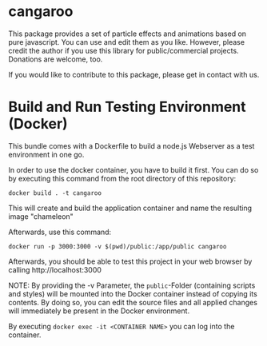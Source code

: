 # cangaroo
This package provides a set of particle effects and animations based on pure javascript. You can use and edit them
as you like. However, please credit the author if you use this library for public/commercial projects. Donations are welcome,
too.

If you would like to contribute to this package, please get in contact with us.

# Build and Run Testing Environment (Docker)
This bundle comes with a Dockerfile to build a node.js Webserver as a test environment in one go.

In order to use the docker container, you have to build it first. You can do so by executing this command from the root directory of this repository:

```docker build . -t cangaroo```

This will create and build the application container and name the resulting image "chameleon"

Afterwards, use this command: 

```docker run -p 3000:3000 -v $(pwd)/public:/app/public cangaroo```

Afterwards, you should be able to test this project in your web browser by calling http://localhost:3000

NOTE: By providing the -v Parameter, the `public`-Folder (containing scripts and styles) will be mounted into the Docker container instead of copying its contents. By doing so, you can edit the source files and all applied changes will immediately be present in the Docker environment.

By executing `docker exec -it <CONTAINER NAME>` you can log into the container.

```
